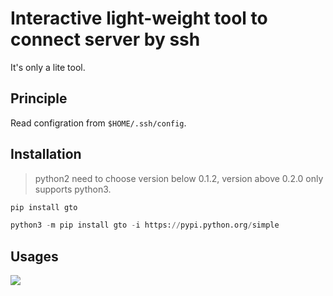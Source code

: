 # Interactive light-weight tool to connect server by ssh

It's only a lite tool.

## Principle
Read configration from `$HOME/.ssh/config`.

## Installation
> python2 need to choose version below 0.1.2, version above 0.2.0 only supports python3.

```python
pip install gto
```

```python
python3 -m pip install gto -i https://pypi.python.org/simple
```

## Usages
![](https://gitee.com/echohiyang/markdown-images/raw/master/2020-03-20-%E4%BC%81%E4%B8%9A%E5%BE%AE%E4%BF%A1%E6%88%AA%E5%9B%BE_2fd0c5f3-e7d8-4346-825c-b7b05929f1e7.png)
